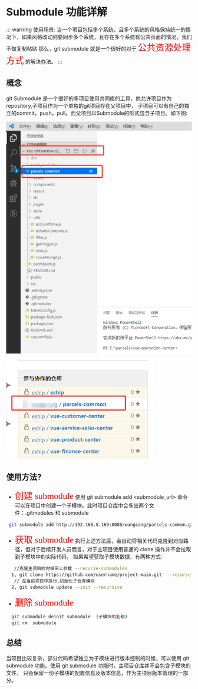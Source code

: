 # Submodule 功能详解
::: warning
  使用场景:  当一个项目包括多个系统，且多个系统的风格保持统一的情况下，如果风格改动则要同步多个系统，且存在多个系统有公共页面的情况，我们不做复制粘贴
那么，git submodule  就是一个很好的对于 <font face="黑体" color= red  size= 5>公共资源处理方式</font>  的解决办法。
:::
## 概念
git Submodule 是一个很好的多项目使用共同库的工具，他允许项目作为repository,子项目作为一个单独的git项目存在父项目中，
子项目可以有自己的独立的commit，push，pull。而父项目以Submodule的形式包含子项目。如下图:


![solar](../../.vuepress/public/img/submodule1.png)

![solar](../../.vuepress/public/img/submodule2.png)

## 使用方法?
 - <font face="黑体" color= red  size= 5>创建 submodule</font> 
 使用 git submodule add <submodule_url> 命令可以在项目中创建一个子模块。此时项目仓库中会多出两个文件：.gitmodules 和  submodule
 ```sh
  git submodule add http://192.168.8.169:8088/wangcong/parcels-common.git //子模块仓库地址
 ```
- <font face="黑体" color= red  size= 5>获取 submodule</font> 
执行上述方法后，会自动将相关代码克隆到对应路径，但对于后续开发人员而言，对于主项目使用普通的 clone 操作并不会拉取到子模块中的实际代码，
如果希望获取子模块数据，有两种方式:
```sh
   //克隆主项目的时候带上参数 --recurse-submodules
  1, git clone https://github.com/username/project-main.git  --recurse-submodules 
   // 在当前项目中执行,初始化子仓库模块
  2, git submodule update --init --recursive 
```
- <font face="黑体" color= red  size= 5>删除 submodule</font> 
```sh
  git submodule deinit submodule  (子模块的名称)
  git rm  submodule 
```

## 总结
当项目比较复杂，部分代码希望独立为子模块进行版本控制的时候，可以使用 git submodule 功能。使用 git submodule 功能时，主项目仓库并不会包含子模块的文件，
只会保留一份子模块的配置信息及版本信息，作为主项目版本管理的一部分。